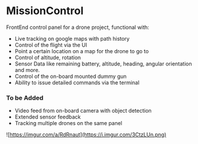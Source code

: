 # MissionControl

FrontEnd control panel for a drone project, functional with:
- Live tracking on google maps with path history
- Control of the flight via the UI
- Point a certain location on a map for the drone to go to
- Control of altitude, rotation
- Sensor Data like remaining battery, altitude, heading, angular orientation and more.
- Control of the on-board mounted dummy gun
- Ability to issue detailed commands via the terminal

### To be Added
- Video feed from on-board camera with object detection
- Extended sensor feedback
- Tracking multiple drones on the same panel

![https://imgur.com/a/RdRnaut](https://i.imgur.com/3CtzLUn.png)
